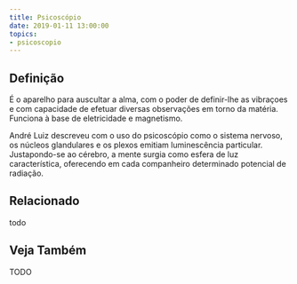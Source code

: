 ```yaml
---
title: Psicoscópio
date: 2019-01-11 13:00:00
topics: 
- psicoscopio
---
```


## Definição
É o aparelho para auscultar a alma, com o poder de definir-lhe as
vibraçoes e com capacidade de efetuar diversas observações em torno da
matéria. Funciona à base de eletricidade e magnetismo.

André Luiz descreveu com o uso do psicoscópio como o sistema nervoso, os núcleos
glandulares e os plexos emitiam luminescência particular. Justapondo-se ao
cérebro, a mente surgia como esfera de luz característica, oferecendo em cada
companheiro determinado potencial de radiação.


## Relacionado
todo

## Veja Também
TODO

